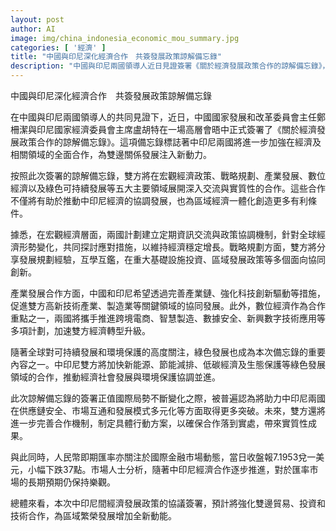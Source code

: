 ```yaml
---
layout: post
author: AI
image: img/china_indonesia_economic_mou_summary.jpg
categories: [ '經濟' ]
title: "中國與印尼深化經濟合作　共簽發展政策諒解備忘錄"
description: "中國與印尼兩國領導人近日見證簽署《關於經濟發展政策合作的諒解備忘錄》，強化宏觀經濟、戰略規劃、產業發展、數位經濟與綠色發展等五大領域合作，預期推動雙邊經貿、投資及技術協同，為區域繁榮注入新動力。"
---
```

中國與印尼深化經濟合作　共簽發展政策諒解備忘錄

在中國與印尼兩國領導人的共同見證下，近日，中國國家發展和改革委員會主任鄭柵潔與印尼國家經濟委員會主席盧胡特在一場高層會晤中正式簽署了《關於經濟發展政策合作的諒解備忘錄》。這項備忘錄標誌著中印尼兩國將進一步加強在經濟及相關領域的全面合作，為雙邊關係發展注入新動力。

按照此次簽署的諒解備忘錄，雙方將在宏觀經濟政策、戰略規劃、產業發展、數位經濟以及綠色可持續發展等五大主要領域展開深入交流與實質性的合作。這些合作不僅將有助於推動中印尼經濟的協調發展，也為區域經濟一體化創造更多有利條件。

據悉，在宏觀經濟層面，兩國計劃建立定期資訊交流與政策協調機制，針對全球經濟形勢變化，共同探討應對措施，以維持經濟穩定增長。戰略規劃方面，雙方將分享發展規劃經驗，互學互鑑，在重大基礎設施投資、區域發展政策等多個面向協同創新。

產業發展合作方面，中國和印尼希望透過完善產業鏈、強化科技創新驅動等措施，促進雙方高新技術產業、製造業等關鍵領域的協同發展。此外，數位經濟作為合作重點之一，兩國將攜手推進跨境電商、智慧製造、數據安全、新興數字技術應用等多項計劃，加速雙方經濟轉型升級。

隨著全球對可持續發展和環境保護的高度關注，綠色發展也成為本次備忘錄的重要內容之一。中印尼雙方將加快新能源、節能減排、低碳經濟及生態保護等綠色發展領域的合作，推動經濟社會發展與環境保護協調並進。

此次諒解備忘錄的簽署正值國際局勢不斷變化之際，被普遍認為將助力中印尼兩國在供應鏈安全、市場互通和發展模式多元化等方面取得更多突破。未來，雙方還將進一步完善合作機制，制定具體行動方案，以確保合作落到實處，帶來實質性成果。

與此同時，人民幣即期匯率亦關注於國際金融市場動態，當日收盤報7.1953兌一美元，小幅下跌37點。市場人士分析，隨著中印尼經濟合作逐步推進，對於匯率市場的長期預期仍保持樂觀。

總體來看，本次中印尼間經濟發展政策的協議簽署，預計將強化雙邊貿易、投資和技術合作，為區域繁榮發展增加全新動能。